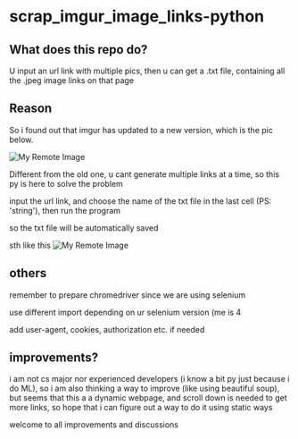 # scrap_imgur_image_links-python

## What does this repo do?
U input an url link with multiple pics, then u can get a .txt file, containing all the .jpeg image links on that page

## Reason
So i found out that imgur has updated to a new version, which is the pic below.

![My Remote Image](https://i.imgur.com/wsrM9z1.jpg)

Different from the old one, u cant generate multiple links at a time, so this py is here to solve the problem

input the url link, and choose the name of the txt file in the last cell (PS: 'string'), then run the program

so the txt file will be automatically saved

sth like this
![My Remote Image](https://i.imgur.com/qOnW5tu.png)

## others
remember to prepare chromedriver since we are using selenium

use different import depending on ur selenium version (me is 4

add user-agent, cookies, authorization etc. if needed

## improvements?
i am not cs major nor experienced developers (i know a bit py just because i do ML), so i am also thinking a way to improve (like using beautiful soup), but seems that this a a dynamic webpage, and scroll down is needed to get more links, so hope that i can figure out a way to do it using static ways

welcome to all improvements and discussions

